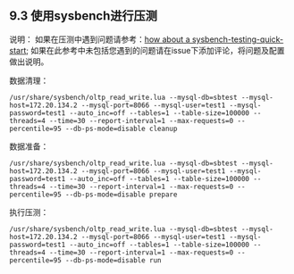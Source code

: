 ## 9.3 使用sysbench进行压测
说明：
如果在压测中遇到问题请参考：[how about a sysbench-testing-quick-start](https://github.com/actiontech/dble/issues/458);
如果在此参考中未包括您遇到的问题请在issue下添加评论，将问题及配置做出说明。

数据清理：
```
/usr/share/sysbench/oltp_read_write.lua --mysql-db=sbtest --mysql-host=172.20.134.2 --mysql-port=8066 --mysql-user=test1 --mysql-password=test1 --auto_inc=off --tables=1 --table-size=100000 --threads=4 --time=30 --report-interval=1 --max-requests=0 --percentile=95 --db-ps-mode=disable cleanup
```
数据准备：
```
/usr/share/sysbench/oltp_read_write.lua --mysql-db=sbtest --mysql-host=172.20.134.2 --mysql-port=8066 --mysql-user=test1 --mysql-password=test1 --auto_inc=off --tables=1 --table-size=100000 --threads=4 --time=30 --report-interval=1 --max-requests=0 --percentile=95 --db-ps-mode=disable prepare
```
执行压测：
```
/usr/share/sysbench/oltp_read_write.lua --mysql-db=sbtest --mysql-host=172.20.134.2 --mysql-port=8066 --mysql-user=test1 --mysql-password=test1 --auto_inc=off --tables=1 --table-size=100000 --threads=4 --time=30 --report-interval=1 --max-requests=0 --percentile=95 --db-ps-mode=disable run
```
